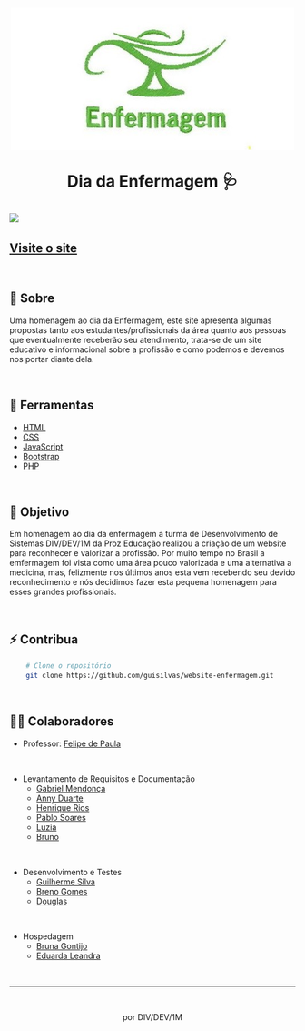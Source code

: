 <h1 align="center">
    <img src="./assets/img/lampada-enfermagem.jpg">
    <p>Dia da Enfermagem 🩺</p>
</h1>

<img src="./assets/img/enfermagem-gif.gif">

## [Visite o site](https://enfermagemprozeducacao.000webhostapp.com/index.html)

<br>

## 📄 Sobre

Uma homenagem ao dia da Enfermagem, este site apresenta algumas propostas tanto aos estudantes/profissionais da área quanto aos pessoas que eventualmente receberão seu atendimento, trata-se de um site educativo e informacional sobre a profissão e como podemos e devemos nos portar diante dela.

<br>

## 🔨 Ferramentas

- [HTML](https://www.w3.org/TR/html/)
- [CSS](https://www.w3.org/TR/html/)
- [JavaScript](https://developer.mozilla.org/docs/Web/JavaScript/Guide)
- [Bootstrap](https://getbootstrap.com/)
- [PHP](https://www.php.net/)

<br>

## 🎯 Objetivo

Em homenagem ao dia da enfermagem a turma de Desenvolvimento de Sistemas DIV/DEV/1M da Proz Educação realizou a criação de um website para reconhecer e valorizar a profissão. Por muito tempo no Brasil a emfermagem foi vista como uma área pouco valorizada e uma alternativa a medicina, mas, felizmente nos últimos anos esta vem recebendo seu devido reconhecimento e nós decidimos fazer esta pequena homenagem para esses grandes profissionais.

<br>

## ⚡ Contribua

```bash
    # Clone o repositório
    git clone https://github.com/guisilvas/website-enfermagem.git
```

<br>

## 👷‍♂️ Colaboradores

- Professor: [Felipe de Paula]()

<br>

- Levantamento de Requisitos e Documentação
    - [Gabriel Mendonça](https://github.com/Gabriel037)
    - [Anny Duarte](https://github.com/Muniz-DuarteAnny)
    - [Henrique Rios](https://github.com/hriquerios)
    - [Pablo Soares](https://github.com/PabloSoares1572)
    - [Luzia]()
    - [Bruno]()

<br>

- Desenvolvimento e Testes
    - [Guilherme Silva](https://github.com/guisilvas)
    - [Breno Gomes](https://github.com/brngom3s)
    - [Douglas](https://github.com/DOzinhaha)

<br>

- Hospedagem
    - [Bruna Gontijo](https://github.com/brunagtmaia)
    - [Eduarda Leandra](https://github.com/DudaLeandra)

<br>

---
<br>

<p align="center">por DIV/DEV/1M</p>